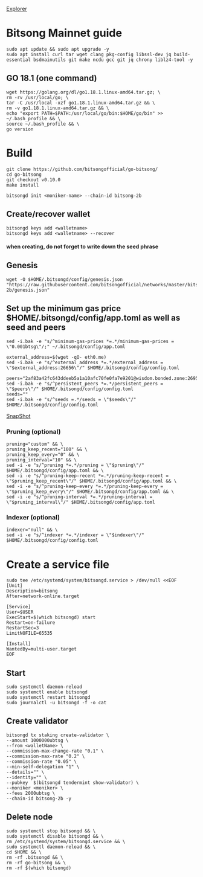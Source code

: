 [Explorer](https://www.mintscan.io/bitsong/validators)

# Bitsong Mainnet guide

    sudo apt update && sudo apt upgrade -y
    sudo apt install curl tar wget clang pkg-config libssl-dev jq build-essential bsdmainutils git make ncdu gcc git jq chrony liblz4-tool -y

## GO 18.1 (one command)

    wget https://golang.org/dl/go1.18.1.linux-amd64.tar.gz; \
    rm -rv /usr/local/go; \
    tar -C /usr/local -xzf go1.18.1.linux-amd64.tar.gz && \
    rm -v go1.18.1.linux-amd64.tar.gz && \
    echo "export PATH=$PATH:/usr/local/go/bin:$HOME/go/bin" >> ~/.bash_profile && \
    source ~/.bash_profile && \
    go version

# Build

    git clone https://github.com/bitsongofficial/go-bitsong/
    cd go-bitsong
    git checkout v0.10.0
    make install

    bitsongd init <moniker-name> --chain-id bitsong-2b

## Create/recover wallet

    bitsongd keys add <walletname>
    bitsongd keys add <walletname> --recover

#### when creating, do not forget to write down the seed phrase
## Genesis

    wget -O $HOME/.bitsongd/config/genesis.json "https://raw.githubusercontent.com/bitsongofficial/networks/master/bitsong-2b/genesis.json"


## Set up the minimum gas price $HOME/.bitsongd/config/app.toml as well as seed and peers

    sed -i.bak -e "s/^minimum-gas-prices *=.*/minimum-gas-prices = \"0.001btsg\"/;" ~/.bitsongd/config/app.toml

    external_address=$(wget -qO- eth0.me)
    sed -i.bak -e "s/^external_address *=.*/external_address = \"$external_address:26656\"/" $HOME/.bitsongd/config/config.toml

    peers="2af83a42fc643ddeeb5a1a10afc70fe0fa7e9201@wisdom.bonded.zone:26956"
    sed -i.bak -e "s/^persistent_peers *=.*/persistent_peers = \"$peers\"/" $HOME/.bitsongd/config/config.toml
    seeds=""
    sed -i.bak -e "s/^seeds =.*/seeds = \"$seeds\"/" $HOME/.bitsongd/config/config.toml 

 [SnapShot](https://sync.bonded.zone/mainnets/bitsong)

### Pruning (optional)

    pruning="custom" && \
    pruning_keep_recent="100" && \
    pruning_keep_every="0" && \
    pruning_interval="10" && \
    sed -i -e "s/^pruning *=.*/pruning = \"$pruning\"/" $HOME/.bitsongd/config/app.toml && \
    sed -i -e "s/^pruning-keep-recent *=.*/pruning-keep-recent = \"$pruning_keep_recent\"/" $HOME/.bitsongd/config/app.toml && \
    sed -i -e "s/^pruning-keep-every *=.*/pruning-keep-every = \"$pruning_keep_every\"/" $HOME/.bitsongd/config/app.toml && \
    sed -i -e "s/^pruning-interval *=.*/pruning-interval = \"$pruning_interval\"/" $HOME/.bitsongd/config/app.toml

### Indexer (optional)

    indexer="null" && \
    sed -i -e "s/^indexer *=.*/indexer = \"$indexer\"/" $HOME/.bitsongd/config/config.toml

# Create a service file

    sudo tee /etc/systemd/system/bitsongd.service > /dev/null <<EOF
    [Unit]
    Description=bitsong
    After=network-online.target

    [Service]
    User=$USER
    ExecStart=$(which bitsongd) start
    Restart=on-failure
    RestartSec=3
    LimitNOFILE=65535

    [Install]
    WantedBy=multi-user.target
    EOF

## Start

    sudo systemctl daemon-reload
    sudo systemctl enable bitsongd
    sudo systemctl restart bitsongd
    sudo journalctl -u bitsongd -f -o cat

## Create validator


    bitsongd tx staking create-validator \
    --amount 1000000ubtsg \
    --from <walletName> \
    --commission-max-change-rate "0.1" \
    --commission-max-rate "0.2" \
    --commission-rate "0.05" \
    --min-self-delegation "1" \
    --details="" \
    --identity="" \
    --pubkey  $(bitsongd tendermint show-validator) \
    --moniker <moniker> \
    --fees 2000ubtsg \
    --chain-id bitsong-2b -y

## Delete node

    sudo systemctl stop bitsongd && \
    sudo systemctl disable bitsongd && \
    rm /etc/systemd/system/bitsongd.service && \
    sudo systemctl daemon-reload && \
    cd $HOME && \
    rm -rf .bitsongd && \
    rm -rf go-bitsong && \
    rm -rf $(which bitsongd)

